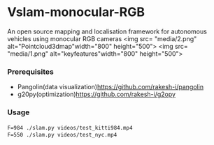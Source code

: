 # Vslam-monocular-RGB
An open source mapping and localisation framework for autonomous vehicles using monocular RGB cameras 
  <img src= "media/2.png" alt="Pointcloud3dmap"width="800" height="500">
  <img src= "media/1.png" alt="keyfeatures"width="800" height="500">



### Prerequisites
* Pangolin(data visualization)https://github.com/rakesh-i/pangolin
* g20py(optimization)https://github.com/rakesh-i/g2opy

### Usage
```
F=984 ./slam.py videos/test_kitti984.mp4
F=550 ./slam.py videos/test_nyc.mp4
```
